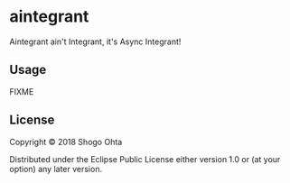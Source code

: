 # aintegrant

Aintegrant ain't Integrant, it's Async Integrant!

## Usage

FIXME

## License

Copyright © 2018 Shogo Ohta 

Distributed under the Eclipse Public License either version 1.0 or (at
your option) any later version.
